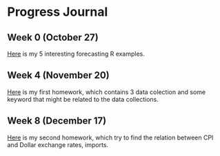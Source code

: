 # Progress Journal

## Week 0 (October 27)
[Here](files/HW0/Goksel-Bilici_example_homework_0.html) is my 5 interesting forecasting R examples.

## Week 4 (November 20)
[Here](files/HW1/Goksel-Bilici_HW1.html) is my first homework, which contains 3 data colection and some keyword that might be related to the data collections.


## Week 8 (December 17)
[Here](files/HW2/Göksel-Bilici_HW2.html) is my second homework, which try to find the relation between CPI and Dollar exchange rates, imports.
